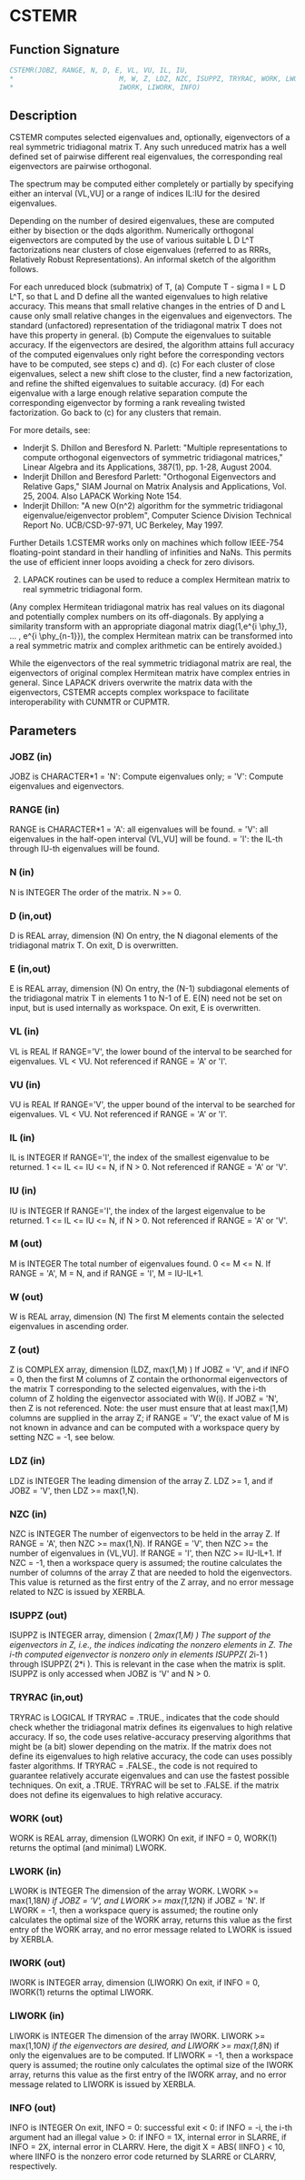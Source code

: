 # CSTEMR

## Function Signature

```fortran
CSTEMR(JOBZ, RANGE, N, D, E, VL, VU, IL, IU,
*                          M, W, Z, LDZ, NZC, ISUPPZ, TRYRAC, WORK, LWORK,
*                          IWORK, LIWORK, INFO)
```

## Description


 CSTEMR computes selected eigenvalues and, optionally, eigenvectors
 of a real symmetric tridiagonal matrix T. Any such unreduced matrix has
 a well defined set of pairwise different real eigenvalues, the corresponding
 real eigenvectors are pairwise orthogonal.

 The spectrum may be computed either completely or partially by specifying
 either an interval (VL,VU] or a range of indices IL:IU for the desired
 eigenvalues.

 Depending on the number of desired eigenvalues, these are computed either
 by bisection or the dqds algorithm. Numerically orthogonal eigenvectors are
 computed by the use of various suitable L D L^T factorizations near clusters
 of close eigenvalues (referred to as RRRs, Relatively Robust
 Representations). An informal sketch of the algorithm follows.

 For each unreduced block (submatrix) of T,
    (a) Compute T - sigma I  = L D L^T, so that L and D
        define all the wanted eigenvalues to high relative accuracy.
        This means that small relative changes in the entries of D and L
        cause only small relative changes in the eigenvalues and
        eigenvectors. The standard (unfactored) representation of the
        tridiagonal matrix T does not have this property in general.
    (b) Compute the eigenvalues to suitable accuracy.
        If the eigenvectors are desired, the algorithm attains full
        accuracy of the computed eigenvalues only right before
        the corresponding vectors have to be computed, see steps c) and d).
    (c) For each cluster of close eigenvalues, select a new
        shift close to the cluster, find a new factorization, and refine
        the shifted eigenvalues to suitable accuracy.
    (d) For each eigenvalue with a large enough relative separation compute
        the corresponding eigenvector by forming a rank revealing twisted
        factorization. Go back to (c) for any clusters that remain.

 For more details, see:
 - Inderjit S. Dhillon and Beresford N. Parlett: "Multiple representations
   to compute orthogonal eigenvectors of symmetric tridiagonal matrices,"
   Linear Algebra and its Applications, 387(1), pp. 1-28, August 2004.
 - Inderjit Dhillon and Beresford Parlett: "Orthogonal Eigenvectors and
   Relative Gaps," SIAM Journal on Matrix Analysis and Applications, Vol. 25,
   2004.  Also LAPACK Working Note 154.
 - Inderjit Dhillon: "A new O(n^2) algorithm for the symmetric
   tridiagonal eigenvalue/eigenvector problem",
   Computer Science Division Technical Report No. UCB/CSD-97-971,
   UC Berkeley, May 1997.

 Further Details
 1.CSTEMR works only on machines which follow IEEE-754
 floating-point standard in their handling of infinities and NaNs.
 This permits the use of efficient inner loops avoiding a check for
 zero divisors.

 2. LAPACK routines can be used to reduce a complex Hermitean matrix to
 real symmetric tridiagonal form.

 (Any complex Hermitean tridiagonal matrix has real values on its diagonal
 and potentially complex numbers on its off-diagonals. By applying a
 similarity transform with an appropriate diagonal matrix
 diag(1,e^{i \phy_1}, ... , e^{i \phy_{n-1}}), the complex Hermitean
 matrix can be transformed into a real symmetric matrix and complex
 arithmetic can be entirely avoided.)

 While the eigenvectors of the real symmetric tridiagonal matrix are real,
 the eigenvectors of original complex Hermitean matrix have complex entries
 in general.
 Since LAPACK drivers overwrite the matrix data with the eigenvectors,
 CSTEMR accepts complex workspace to facilitate interoperability
 with CUNMTR or CUPMTR.

## Parameters

### JOBZ (in)

JOBZ is CHARACTER*1 = 'N': Compute eigenvalues only; = 'V': Compute eigenvalues and eigenvectors.

### RANGE (in)

RANGE is CHARACTER*1 = 'A': all eigenvalues will be found. = 'V': all eigenvalues in the half-open interval (VL,VU] will be found. = 'I': the IL-th through IU-th eigenvalues will be found.

### N (in)

N is INTEGER The order of the matrix. N >= 0.

### D (in,out)

D is REAL array, dimension (N) On entry, the N diagonal elements of the tridiagonal matrix T. On exit, D is overwritten.

### E (in,out)

E is REAL array, dimension (N) On entry, the (N-1) subdiagonal elements of the tridiagonal matrix T in elements 1 to N-1 of E. E(N) need not be set on input, but is used internally as workspace. On exit, E is overwritten.

### VL (in)

VL is REAL If RANGE='V', the lower bound of the interval to be searched for eigenvalues. VL < VU. Not referenced if RANGE = 'A' or 'I'.

### VU (in)

VU is REAL If RANGE='V', the upper bound of the interval to be searched for eigenvalues. VL < VU. Not referenced if RANGE = 'A' or 'I'.

### IL (in)

IL is INTEGER If RANGE='I', the index of the smallest eigenvalue to be returned. 1 <= IL <= IU <= N, if N > 0. Not referenced if RANGE = 'A' or 'V'.

### IU (in)

IU is INTEGER If RANGE='I', the index of the largest eigenvalue to be returned. 1 <= IL <= IU <= N, if N > 0. Not referenced if RANGE = 'A' or 'V'.

### M (out)

M is INTEGER The total number of eigenvalues found. 0 <= M <= N. If RANGE = 'A', M = N, and if RANGE = 'I', M = IU-IL+1.

### W (out)

W is REAL array, dimension (N) The first M elements contain the selected eigenvalues in ascending order.

### Z (out)

Z is COMPLEX array, dimension (LDZ, max(1,M) ) If JOBZ = 'V', and if INFO = 0, then the first M columns of Z contain the orthonormal eigenvectors of the matrix T corresponding to the selected eigenvalues, with the i-th column of Z holding the eigenvector associated with W(i). If JOBZ = 'N', then Z is not referenced. Note: the user must ensure that at least max(1,M) columns are supplied in the array Z; if RANGE = 'V', the exact value of M is not known in advance and can be computed with a workspace query by setting NZC = -1, see below.

### LDZ (in)

LDZ is INTEGER The leading dimension of the array Z. LDZ >= 1, and if JOBZ = 'V', then LDZ >= max(1,N).

### NZC (in)

NZC is INTEGER The number of eigenvectors to be held in the array Z. If RANGE = 'A', then NZC >= max(1,N). If RANGE = 'V', then NZC >= the number of eigenvalues in (VL,VU]. If RANGE = 'I', then NZC >= IU-IL+1. If NZC = -1, then a workspace query is assumed; the routine calculates the number of columns of the array Z that are needed to hold the eigenvectors. This value is returned as the first entry of the Z array, and no error message related to NZC is issued by XERBLA.

### ISUPPZ (out)

ISUPPZ is INTEGER array, dimension ( 2*max(1,M) ) The support of the eigenvectors in Z, i.e., the indices indicating the nonzero elements in Z. The i-th computed eigenvector is nonzero only in elements ISUPPZ( 2*i-1 ) through ISUPPZ( 2*i ). This is relevant in the case when the matrix is split. ISUPPZ is only accessed when JOBZ is 'V' and N > 0.

### TRYRAC (in,out)

TRYRAC is LOGICAL If TRYRAC = .TRUE., indicates that the code should check whether the tridiagonal matrix defines its eigenvalues to high relative accuracy. If so, the code uses relative-accuracy preserving algorithms that might be (a bit) slower depending on the matrix. If the matrix does not define its eigenvalues to high relative accuracy, the code can uses possibly faster algorithms. If TRYRAC = .FALSE., the code is not required to guarantee relatively accurate eigenvalues and can use the fastest possible techniques. On exit, a .TRUE. TRYRAC will be set to .FALSE. if the matrix does not define its eigenvalues to high relative accuracy.

### WORK (out)

WORK is REAL array, dimension (LWORK) On exit, if INFO = 0, WORK(1) returns the optimal (and minimal) LWORK.

### LWORK (in)

LWORK is INTEGER The dimension of the array WORK. LWORK >= max(1,18*N) if JOBZ = 'V', and LWORK >= max(1,12*N) if JOBZ = 'N'. If LWORK = -1, then a workspace query is assumed; the routine only calculates the optimal size of the WORK array, returns this value as the first entry of the WORK array, and no error message related to LWORK is issued by XERBLA.

### IWORK (out)

IWORK is INTEGER array, dimension (LIWORK) On exit, if INFO = 0, IWORK(1) returns the optimal LIWORK.

### LIWORK (in)

LIWORK is INTEGER The dimension of the array IWORK. LIWORK >= max(1,10*N) if the eigenvectors are desired, and LIWORK >= max(1,8*N) if only the eigenvalues are to be computed. If LIWORK = -1, then a workspace query is assumed; the routine only calculates the optimal size of the IWORK array, returns this value as the first entry of the IWORK array, and no error message related to LIWORK is issued by XERBLA.

### INFO (out)

INFO is INTEGER On exit, INFO = 0: successful exit < 0: if INFO = -i, the i-th argument had an illegal value > 0: if INFO = 1X, internal error in SLARRE, if INFO = 2X, internal error in CLARRV. Here, the digit X = ABS( IINFO ) < 10, where IINFO is the nonzero error code returned by SLARRE or CLARRV, respectively.


